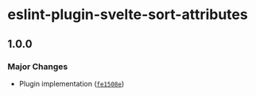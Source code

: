 # eslint-plugin-svelte-sort-attributes

## 1.0.0

### Major Changes

- Plugin implementation ([`fe1508e`](https://github.com/mikededo/eslint-plugin-svelte-sort-attributes/commit/fe1508ec1b086f1a5b86a68c5a542de79e50ed90))
